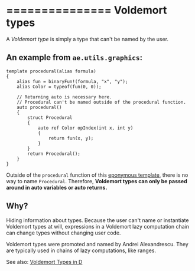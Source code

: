 ===============
Voldemort types
===============

A _Voldemort type_ is simply a type that can't be named by the user.

## An example from `ae.utils.graphics`:

```
template procedural(alias formula)
{
    alias fun = binaryFun!(formula, "x", "y");
    alias Color = typeof(fun(0, 0));

    // Returning auto is necessary here.
    // Procedural can't be named outside of the procedural function.
    auto procedural()
    {
        struct Procedural
        {
            auto ref Color opIndex(int x, int y)
            {
                return fun(x, y);
            }
        }
        return Procedural();
    }
}
```

Outside of the `procedural` function of this [eponymous template](#Eponymous-templates), there is no way to name `Procedural`. Therefore, **Voldemort types can only be passed around in auto variables or auto returns.**

## Why?

Hiding information about types. Because the user can't name or instantiate Voldemort types at will, expressions in a Voldemort lazy computation chain can change types without changing user code.

Voldemort types were promoted and named by Andrei Alexandrescu. They are typically used in chains of lazy computations, like ranges.

See also: [Voldemort Types in D](http://www.drdobbs.com/cpp/voldemort-types-in-d/232901591)
